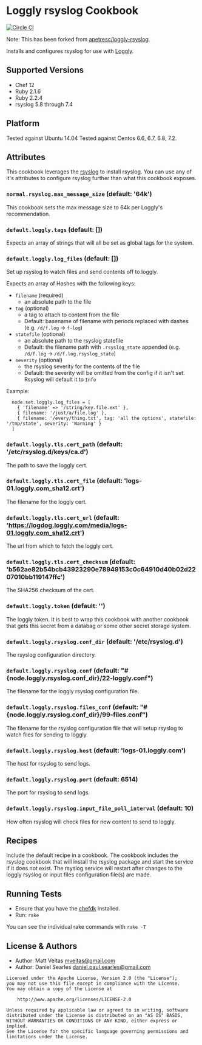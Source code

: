 Loggly rsyslog Cookbook
================

[![Circle CI](https://circleci.com/gh/spartansystems/spartan_loggly_rsyslog-cookbook/tree/master.svg?style=svg)](https://circleci.com/gh/spartansystems/spartan_loggly_rsyslog-cookbook/tree/master)

Note: This has been forked from [apetresc/loggly-rsyslog](https://github.com/apetresc/loggly-rsyslog).

Installs and configures rsyslog for use with [Loggly](http://loggly.com).

Supported Versions
------------
- Chef 12
- Ruby 2.1.6
- Ruby 2.2.4
- rsyslog 5.8 through 7.4

Platform
--------
Tested against Ubuntu 14.04
Tested against Centos 6.6, 6.7, 6.8, 7.2.

Attributes
----------
This cookbook leverages the
[rsyslog](https://github.com/chef-cookbooks/rsyslog) to install rsyslog. You
can use any of it's attributes to configure rsyslog further than what this
cookbook exposes.

### `normal.rsyslog.max_message_size` (default: '64k')

This cookbook sets the max message size to 64k per Loggly's recommendation.

### `default.loggly.tags` (default: [])

Expects an array of strings that will all be set as global tags for the system.

### `default.loggly.log_files` (default: [])

Set up rsyslog to watch files and send contents off to loggly.

Expects an array of Hashes with the following keys:

* `filename`  (required)
  - an absolute path to the file
* `tag`       (optional)
  - a tag to attach to content from the file
  - Default: basename of filename with periods replaced with dashes (e.g. `/d/f.log` -> `f-log`)
* `statefile` (optional)
  - an absolute path to the rsyslog statefile
  - Default: the filename path with `.rsyslog_state` appended (e.g. `/d/f.log` -> `/d/f.log.rsyslog_state`)
* `severity`  (optional)
  - the rsyslog severity for the contents of the file
  - Default: the severity will be omitted from the config if it isn't set. Rsyslog will default it to `Info`

Example:

```
  node.set.loggly.log_files = [
    { 'filename' => '/string/key.file.ext' },
    { filename: '/just/a/file.log' },
    { filename: '/every/thing.txt', tag: 'all the options', statefile: '/tmp/state', severity: 'Warning' }
  ]
```

### `default.loggly.tls.cert_path` (default: '/etc/rsyslog.d/keys/ca.d')

The path to save the loggly cert.

### `default.loggly.tls.cert_file` (default: 'logs-01.loggly.com_sha12.crt')

The filename for the loggly cert.

### `default.loggly.tls.cert_url` (default: 'https://logdog.loggly.com/media/logs-01.loggly.com_sha12.crt')

The url from which to fetch the loggly cert.

### `default.loggly.tls.cert_checksum` (default: 'b562ae82b54bcb43923290e78949153c0c64910d40b02d2207010bb119147ffc')

The SHA256 checksum of the cert.

### `default.loggly.token` (default: '')

The loggly token. It is best to wrap this cookbook with another cookbook that
gets this secret from a databag or some other secret storage system.

### `default.loggly.rsyslog.conf_dir` (default: '/etc/rsyslog.d')

The rsyslog configuration directory.

### `default.loggly.rsyslog.conf` (default: "#{node.loggly.rsyslog.conf_dir}/22-loggly.conf")

The filename for the loggly rsyslog configuration file.

### `default.loggly.rsyslog.files_conf` (default: "#{node.loggly.rsyslog.conf_dir}/99-files.conf")

The filename for the rsyslog configuration file that will setup rsyslog to watch files for sending to loggly.

### `default.loggly.rsyslog.host` (default: 'logs-01.loggly.com')

The host for rsyslog to send logs.

### `default.loggly.rsyslog.port` (default: 6514)

The port for rsyslog to send logs.

### `default.loggly.rsyslog.input_file_poll_interval` (default: 10)

How often rsyslog will check files for new content to send to loggly.

Recipes
-------
Include the default recipe in a cookbook. The cookbook includes the rsyslog
cookbook that will install the rsyslog package and start the service if it does
not exist. The rsyslog service will restart after changes to the loggly rsyslog
or input files configuration file(s) are made.

Running Tests
----------------------------

* Ensure that you have the [chefdk](https://downloads.chef.io/chef-dk/) installed.
* Run: `rake`

You can see the individual rake commands with `rake -T`

License & Authors
-----------------
- Author: Matt Veitas <mveitas@gmail.com>
- Author: Daniel Searles <daniel.paul.searles@gmail.com>

```
Licensed under the Apache License, Version 2.0 (the "License");
you may not use this file except in compliance with the License.
You may obtain a copy of the License at

    http://www.apache.org/licenses/LICENSE-2.0

Unless required by applicable law or agreed to in writing, software
distributed under the License is distributed on an "AS IS" BASIS,
WITHOUT WARRANTIES OR CONDITIONS OF ANY KIND, either express or implied.
See the License for the specific language governing permissions and
limitations under the License.
```
